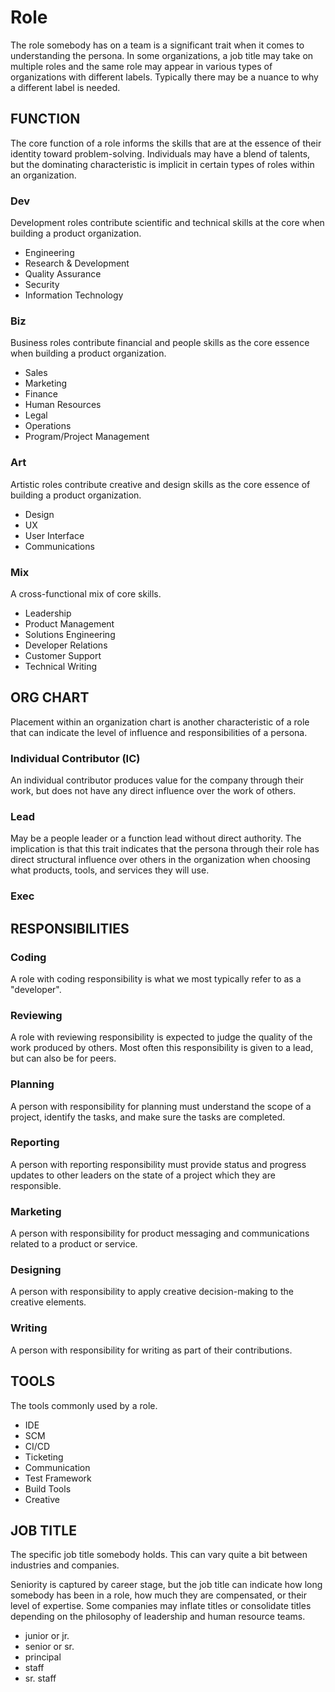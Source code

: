 
# Role

The role somebody has on a team is a significant trait when it comes to understanding the persona. In some organizations, a job title may take on multiple roles and the same role may appear in various types of organizations with different labels. Typically there may be a nuance to why a different label is needed.

## FUNCTION

The core function of a role informs the skills that are at the essence of their identity toward problem-solving. Individuals may have a blend of talents, but the dominating characteristic is implicit in certain types of roles within an organization.

### Dev

Development roles contribute scientific and technical skills at the core when building a product organization.

- Engineering
- Research & Development
- Quality Assurance
- Security
- Information Technology

### Biz

Business roles contribute financial and people skills as the core essence when building a product organization.

- Sales
- Marketing
- Finance
- Human Resources
- Legal
- Operations
- Program/Project Management

### Art

Artistic roles contribute creative and design skills as the core essence of building a product organization.

- Design
- UX
- User Interface
- Communications

### Mix

A cross-functional mix of core skills.

- Leadership
- Product Management
- Solutions Engineering
- Developer Relations
- Customer Support
- Technical Writing

## ORG CHART

Placement within an organization chart is another characteristic of a role that can indicate the level of influence and responsibilities of a persona.

### Individual Contributor (IC)

An individual contributor produces value for the company through their work, but does not have any direct influence over the work of others.

### Lead 

May be a people leader or a function lead without direct authority. The implication is that this trait indicates that the persona through their role has direct structural influence over others in the organization when choosing what products, tools, and services they will use. 

### Exec



## RESPONSIBILITIES

### Coding

A role with coding responsibility is what we most typically refer to as a "developer".

### Reviewing

A role with reviewing responsibility is expected to judge the quality of the work produced by others. Most often this responsibility is given to a lead, but can also be for peers.

### Planning

A person with responsibility for planning must understand the scope of a project, identify the tasks, and make sure the tasks are completed. 

### Reporting

A person with reporting responsibility must provide status and progress updates to other leaders on the state of a project which they are responsible.

### Marketing

A person with responsibility for product messaging and communications related to a product or service.

### Designing

A person with responsibility to apply creative decision-making to the creative elements.

### Writing

A person with responsibility for writing as part of their contributions.

## TOOLS

The tools commonly used by a role.

* IDE
* SCM
* CI/CD
* Ticketing
* Communication
* Test Framework
* Build Tools
* Creative

## JOB TITLE

The specific job title somebody holds. This can vary quite a bit between industries and companies.

Seniority is captured by career stage, but the job title can indicate how long somebody has been in a role, how much they are compensated, or their level of expertise. Some companies may inflate titles or consolidate titles depending on the philosophy of leadership and human resource teams.
- junior or jr.
- senior or sr.
- principal
- staff
- sr. staff




